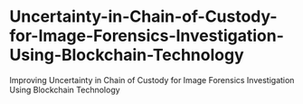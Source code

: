 # Uncertainty-in-Chain-of-Custody-for-Image-Forensics-Investigation-Using-Blockchain-Technology
Improving Uncertainty in Chain of Custody for Image Forensics Investigation Using Blockchain Technology 
